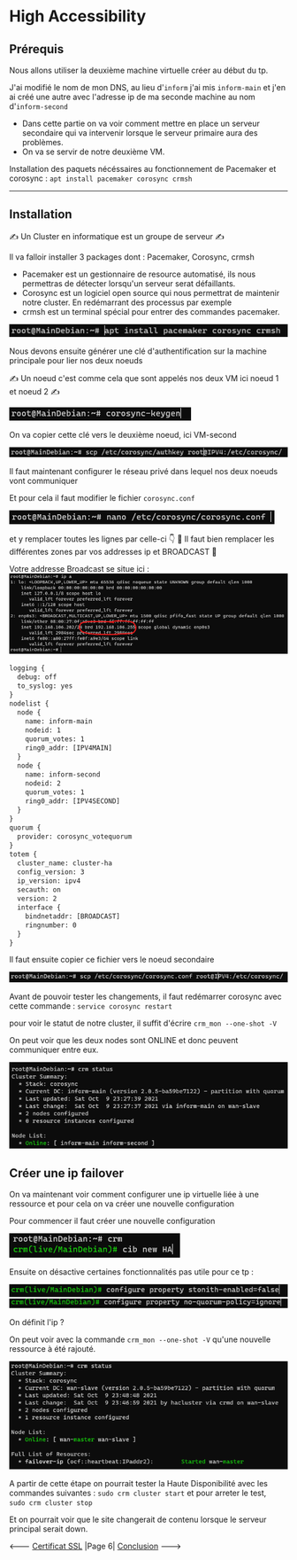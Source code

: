 # High Accessibility

## Prérequis

Nous allons utiliser la deuxième machine virtuelle créer au début du tp.

J'ai modifié le nom de mon DNS, au lieu d'`inform` j'ai mis ``inform-main`` et j'en ai créé une autre avec l'adresse ip de ma seconde machine au nom d'`inform-second`

- Dans cette partie on va voir comment mettre en place un serveur secondaire qui va intervenir lorsque le serveur primaire aura des problèmes.
- On va se servir de notre deuxième VM.

Installation des paquets nécéssaires au fonctionnement de Pacemaker et corosync : 
`apt install pacemaker corosync crmsh`

------------

## Installation

✍️ Un Cluster en informatique est un groupe de serveur ✍️

Il va falloir installer 3 packages dont : Pacemaker, Corosync, crmsh

- Pacemaker est un gestionnaire de resource automatisé, ils nous permettras de détecter lorsqu'un serveur serat défaillants.  
- Corosync est un logiciel open source qui nous permettrat de maintenir notre cluster. En redémarrant des processus par exemple
- crmsh est un terminal spécial pour entrer des commandes pacemaker.

![installation](../Screens/2021-10-09-235650.png)

Nous devons ensuite générer une clé d'authentification sur la machine principale pour lier nos deux noeuds

✍️ Un noeud c'est comme cela que sont appelés nos deux VM ici noeud 1 et noeud 2 ✍️

![](../Screens/2021-10-09-235812.png)

On va copier cette clé vers le deuxième noeud, ici VM-second

![](../Screens/2021-10-09-235912.png)  

Il faut maintenant configurer le réseau privé dans lequel nos deux noeuds vont communiquer  

Et pour cela il faut modifier le fichier `corosync.conf`

![](../Screens/2021-10-10-143544.png)

et y remplacer toutes les lignes par celle-ci 👇
🚨 Il faut bien remplacer les différentes zones par vos addresses ip et BROADCAST 🚨

Votre addresse Broadcast se situe ici :
![](../Screens/2021-10-10-144551.png)

````
logging {
  debug: off
  to_syslog: yes
}
nodelist {
  node {
    name: inform-main
    nodeid: 1
    quorum_votes: 1
    ring0_addr: [IPV4MAIN]
  }
  node {
    name: inform-second
    nodeid: 2
    quorum_votes: 1
    ring0_addr: [IPV4SECOND]
  }
}
quorum {
  provider: corosync_votequorum
}
totem {
  cluster_name: cluster-ha
  config_version: 3
  ip_version: ipv4
  secauth: on
  version: 2
  interface {
    bindnetaddr: [BROADCAST]
    ringnumber: 0
  }
}
````

Il faut ensuite copier ce fichier vers le noeud secondaire 

![](../Screens/2021-10-10-144908.png)

Avant de pouvoir tester les changements, il faut redémarrer corosync avec cette commande :
`service corosync restart`

pour voir le statut de notre cluster, il suffit d'écrire `crm_mon --one-shot -V`

On peut voir que les deux nodes sont ONLINE et donc peuvent communiquer entre eux.

![](../Screens/2021-10-09-232800.png)

## Créer une ip failover 

On va maintenant voir comment configurer une ip virtuelle liée à une ressource et pour cela on va créer une nouvelle configuration

Pour commencer il faut créer une nouvelle configuration 

![](../Screens/2021-10-10-000305.png)

Ensuite on désactive certaines fonctionnalités pas utile pour ce tp : 

![](../Screens/2021-10-10-000325.png)  
![](../Screens/2021-10-10-000350.png)

On définit l'ip ?

On peut voir avec la commande `crm_mon --one-shot -V` qu'une nouvelle ressource à été rajouté.

![](../Screens/2021-10-09-235335.png)

A partir de cette étape on pourrait tester la Haute Disponibilité avec les commandes suivantes :
`sudo crm cluster start`
et pour arreter le test,  
`sudo crm cluster stop`

Et on pourrait voir que le site changerait de contenu lorsque le serveur principal serait down.

<--- [Certificat SSL](SSL.md) |Page 6| [Conclusion](Conclusion.md) --->